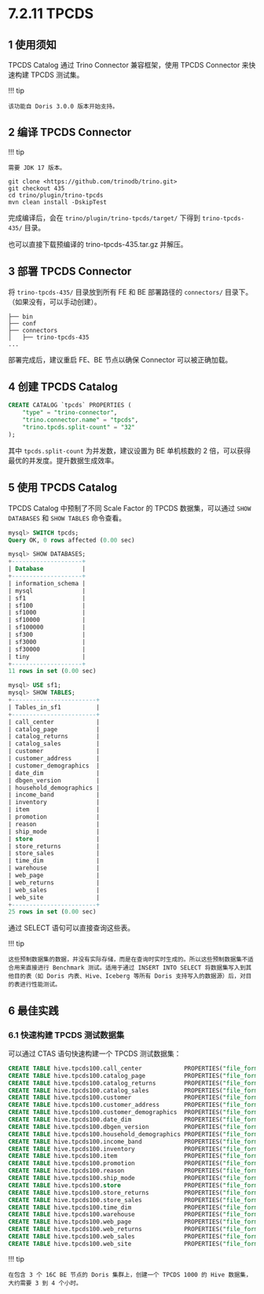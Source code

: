 # 7.2.11 TPCDS

## 1 使用须知

TPCDS Catalog 通过 Trino Connector 兼容框架，使用 TPCDS Connector 来快速构建 TPCDS 测试集。

!!! tip

    该功能自 Doris 3.0.0 版本开始支持。

## 2 编译 TPCDS Connector

!!! tip

    需要 JDK 17 版本。

```shell
git clone <https://github.com/trinodb/trino.git>
git checkout 435
cd trino/plugin/trino-tpcds
mvn clean install -DskipTest
```

完成编译后，会在 `trino/plugin/trino-tpcds/target/` 下得到 `trino-tpcds-435/` 目录。

也可以直接下载预编译的 trino-tpcds-435.tar.gz 并解压。

## 3 部署 TPCDS Connector

将 `trino-tpcds-435/` 目录放到所有 FE 和 BE 部署路径的 `connectors/` 目录下。（如果没有，可以手动创建）。

```shell
├── bin
├── conf
├── connectors
│   ├── trino-tpcds-435
...
```

部署完成后，建议重启 FE、BE 节点以确保 Connector 可以被正确加载。

## 4 创建 TPCDS Catalog

```sql
CREATE CATALOG `tpcds` PROPERTIES (
    "type" = "trino-connector",
    "trino.connector.name" = "tpcds",
    "trino.tpcds.split-count" = "32"
);
```

其中 `tpcds.split-count` 为并发数，建议设置为 BE 单机核数的 2 倍，可以获得最优的并发度。提升数据生成效率。

## 5 使用 TPCDS Catalog

TPCDS Catalog 中预制了不同 Scale Factor 的 TPCDS 数据集，可以通过 `SHOW DATABASES` 和 `SHOW TABLES` 命令查看。

```sql
mysql> SWITCH tpcds;
Query OK, 0 rows affected (0.00 sec)

mysql> SHOW DATABASES;
+--------------------+
| Database           |
+--------------------+
| information_schema |
| mysql              |
| sf1                |
| sf100              |
| sf1000             |
| sf10000            |
| sf100000           |
| sf300              |
| sf3000             |
| sf30000            |
| tiny               |
+--------------------+
11 rows in set (0.00 sec)

mysql> USE sf1;
mysql> SHOW TABLES;
+------------------------+
| Tables_in_sf1          |
+------------------------+
| call_center            |
| catalog_page           |
| catalog_returns        |
| catalog_sales          |
| customer               |
| customer_address       |
| customer_demographics  |
| date_dim               |
| dbgen_version          |
| household_demographics |
| income_band            |
| inventory              |
| item                   |
| promotion              |
| reason                 |
| ship_mode              |
| store                  |
| store_returns          |
| store_sales            |
| time_dim               |
| warehouse              |
| web_page               |
| web_returns            |
| web_sales              |
| web_site               |
+------------------------+
25 rows in set (0.00 sec)
```

通过 SELECT 语句可以直接查询这些表。

!!! tip

    这些预制数据集的数据，并没有实际存储，而是在查询时实时生成的。所以这些预制数据集不适合用来直接进行 Benchmark 测试。适用于通过 INSERT INTO SELECT 将数据集写入到其他目的表（如 Doris 内表、Hive、Iceberg 等所有 Doris 支持写入的数据源）后，对目的表进行性能测试。

## 6 最佳实践

### 6.1 快速构建 TPCDS 测试数据集

可以通过 CTAS 语句快速构建一个 TPCDS 测试数据集：

```sql
CREATE TABLE hive.tpcds100.call_center            PROPERTIES("file_format" = "parquet") AS SELECT *FROM tpcds.sf100.call_center           ;
CREATE TABLE hive.tpcds100.catalog_page           PROPERTIES("file_format" = "parquet") AS SELECT* FROM tpcds.sf100.catalog_page          ;
CREATE TABLE hive.tpcds100.catalog_returns        PROPERTIES("file_format" = "parquet") AS SELECT *FROM tpcds.sf100.catalog_returns       ;
CREATE TABLE hive.tpcds100.catalog_sales          PROPERTIES("file_format" = "parquet") AS SELECT* FROM tpcds.sf100.catalog_sales         ;
CREATE TABLE hive.tpcds100.customer               PROPERTIES("file_format" = "parquet") AS SELECT *FROM tpcds.sf100.customer              ;
CREATE TABLE hive.tpcds100.customer_address       PROPERTIES("file_format" = "parquet") AS SELECT* FROM tpcds.sf100.customer_address      ;
CREATE TABLE hive.tpcds100.customer_demographics  PROPERTIES("file_format" = "parquet") AS SELECT *FROM tpcds.sf100.customer_demographics ;
CREATE TABLE hive.tpcds100.date_dim               PROPERTIES("file_format" = "parquet") AS SELECT* FROM tpcds.sf100.date_dim              ;
CREATE TABLE hive.tpcds100.dbgen_version          PROPERTIES("file_format" = "parquet") AS SELECT *FROM tpcds.sf100.dbgen_version         ;
CREATE TABLE hive.tpcds100.household_demographics PROPERTIES("file_format" = "parquet") AS SELECT* FROM tpcds.sf100.household_demographics;
CREATE TABLE hive.tpcds100.income_band            PROPERTIES("file_format" = "parquet") AS SELECT *FROM tpcds.sf100.income_band           ;
CREATE TABLE hive.tpcds100.inventory              PROPERTIES("file_format" = "parquet") AS SELECT* FROM tpcds.sf100.inventory             ;
CREATE TABLE hive.tpcds100.item                   PROPERTIES("file_format" = "parquet") AS SELECT *FROM tpcds.sf100.item                  ;
CREATE TABLE hive.tpcds100.promotion              PROPERTIES("file_format" = "parquet") AS SELECT* FROM tpcds.sf100.promotion             ;
CREATE TABLE hive.tpcds100.reason                 PROPERTIES("file_format" = "parquet") AS SELECT *FROM tpcds.sf100.reason                ;
CREATE TABLE hive.tpcds100.ship_mode              PROPERTIES("file_format" = "parquet") AS SELECT* FROM tpcds.sf100.ship_mode             ;
CREATE TABLE hive.tpcds100.store                  PROPERTIES("file_format" = "parquet") AS SELECT *FROM tpcds.sf100.store                 ;
CREATE TABLE hive.tpcds100.store_returns          PROPERTIES("file_format" = "parquet") AS SELECT* FROM tpcds.sf100.store_returns         ;
CREATE TABLE hive.tpcds100.store_sales            PROPERTIES("file_format" = "parquet") AS SELECT *FROM tpcds.sf100.store_sales           ;
CREATE TABLE hive.tpcds100.time_dim               PROPERTIES("file_format" = "parquet") AS SELECT* FROM tpcds.sf100.time_dim              ;
CREATE TABLE hive.tpcds100.warehouse              PROPERTIES("file_format" = "parquet") AS SELECT *FROM tpcds.sf100.warehouse             ;
CREATE TABLE hive.tpcds100.web_page               PROPERTIES("file_format" = "parquet") AS SELECT* FROM tpcds.sf100.web_page              ;
CREATE TABLE hive.tpcds100.web_returns            PROPERTIES("file_format" = "parquet") AS SELECT *FROM tpcds.sf100.web_returns           ;
CREATE TABLE hive.tpcds100.web_sales              PROPERTIES("file_format" = "parquet") AS SELECT* FROM tpcds.sf100.web_sales             ;
CREATE TABLE hive.tpcds100.web_site               PROPERTIES("file_format" = "parquet") AS SELECT * FROM tpcds.sf100.web_site              ;
```

!!! tip

    在包含 3 个 16C BE 节点的 Doris 集群上，创建一个 TPCDS 1000 的 Hive 数据集，大约需要 3 到 4 个小时。
